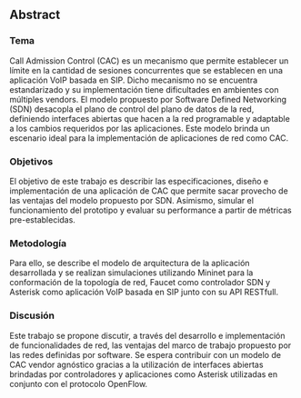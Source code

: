## Abstract

### Tema
Call Admission Control (CAC) es un mecanismo que permite establecer un límite en la cantidad de sesiones concurrentes que se establecen en una aplicación VoIP basada en SIP. Dicho mecanismo no se encuentra estandarizado y su implementación tiene dificultades en ambientes con múltiples vendors.
El modelo propuesto por Software Defined Networking (SDN) desacopla el plano de control del plano de datos de la red, definiendo interfaces abiertas que hacen a la red programable y adaptable a los cambios requeridos por las aplicaciones. Este modelo brinda un escenario ideal para la implementación de aplicaciones de red como CAC.

### Objetivos
El objetivo de este trabajo es describir las especificaciones, diseño e implementación de una aplicación de CAC que permite sacar provecho de las ventajas del modelo propuesto por SDN. Asimismo, simular el funcionamiento del prototipo y evaluar su performance a partir de métricas pre-establecidas.

### Metodología
Para ello, se describe el modelo de arquitectura de la aplicación desarrollada y se realizan simulaciones utilizando Mininet para la conformación de la topología de red, Faucet como controlador SDN y Asterisk como aplicación VoIP basada en SIP junto con su API  RESTfull. 

### Discusión
Este trabajo se propone discutir, a través del desarrollo e implementación de funcionalidades de red, las ventajas del marco de trabajo propuesto por las redes definidas por software. Se espera contribuir con un modelo de CAC vendor agnóstico gracias a la utilización de interfaces abiertas brindadas por controladores y aplicaciones como Asterisk utilizadas en conjunto con el protocolo OpenFlow.

